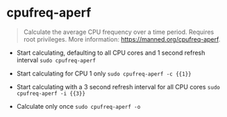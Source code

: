 # cpufreq-aperf
> Calculate the average CPU frequency over a time period.
> Requires root privileges.
> More information: <https://manned.org/cpufreq-aperf>.

- Start calculating, defaulting to all CPU cores and 1 second refresh interval
`sudo cpufreq-aperf`

- Start calculating for CPU 1 only
`sudo cpufreq-aperf -c {{1}}`

- Start calculating with a 3 second refresh interval for all CPU cores
`sudo cpufreq-aperf -i {{3}}`

- Calculate only once
`sudo cpufreq-aperf -o`
